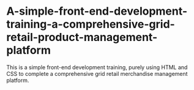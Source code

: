# A-simple-front-end-development-training-a-comprehensive-grid-retail-product-management-platform
This is a simple front-end development training, purely using HTML and CSS to complete a comprehensive grid retail merchandise management platform.

